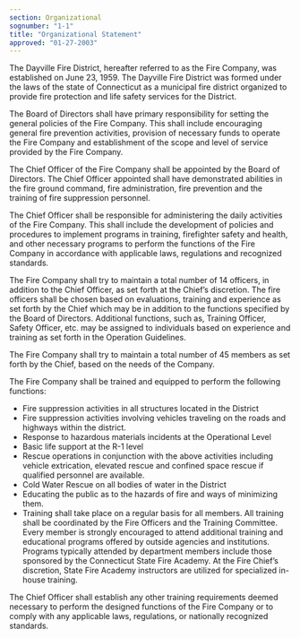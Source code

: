 ```yaml
---
section: Organizational
sognumber: "1-1"
title: "Organizational Statement"
approved: "01-27-2003"
---
```


The Dayville Fire District, hereafter referred to as the Fire Company, was established on June 23, 1959.  The Dayville Fire District was formed under the laws of the state of Connecticut as a municipal fire district organized to provide fire protection and life safety services for the District.

The Board of Directors shall have primary responsibility for setting the general policies of the Fire Company.  This shall include encouraging general fire prevention activities, provision of necessary funds to operate the Fire Company and establishment of the scope and level of service provided by the Fire Company.  

The Chief Officer of the Fire Company shall be appointed by the Board of Directors.  The Chief Officer appointed shall have demonstrated abilities in the fire ground command, fire administration, fire prevention and the training of fire suppression personnel.  

The Chief Officer shall be responsible for administering the daily activities of the Fire Company.  This shall include the development of policies and procedures to implement programs in training, firefighter safety and health, and other necessary programs to perform the functions of the Fire Company in accordance with applicable laws, regulations and recognized standards.  

The Fire Company shall try to maintain a total number of 14 officers, in addition to the Chief Officer, as set forth at the Chief’s discretion.  The fire officers shall be chosen based on evaluations, training and experience as set forth by the Chief which may be in addition to the functions specified by the Board of Directors.  Additional functions, such as, Training Officer, Safety Officer, etc. may be assigned to individuals based on experience and training as set forth in the Operation Guidelines.  

The Fire Company shall try to maintain a total number of 45 members as set forth by the Chief, based on the needs of the Company. 

The Fire Company shall be trained and equipped to perform the following functions&colon;

* Fire suppression activities in all structures located in the District
* Fire suppression activities involving vehicles traveling on the roads and highways within the district.  
* Response to hazardous materials incidents at the Operational Level
* Basic life support at the R-1 level
* Rescue operations in conjunction with the above activities including vehicle extrication, elevated rescue and confined space rescue if qualified personnel are available.  
* Cold Water Rescue on all bodies of water in the District
* Educating the public as to the hazards of fire and ways of minimizing them.  
* Training shall take place on a regular basis for all members.  All training shall be coordinated by the Fire Officers and the Training Committee.  Every member is strongly encouraged to attend additional training and educational programs offered by outside agencies and institutions.  Programs typically attended by department members include those sponsored by the Connecticut State Fire Academy.  At the Fire Chief’s discretion, State Fire Academy instructors are utilized for specialized in-house training.  

The Chief Officer shall establish any other training requirements deemed necessary to perform the designed functions of the Fire Company or to comply with any applicable laws, regulations, or nationally recognized standards.  
